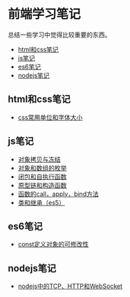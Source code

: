 # 前端学习笔记
总结一些学习中觉得比较重要的东西。
* <a href="#htmlcss">html和css笔记</a>
* <a href="#js">js笔记</a>
* <a href="#es6">es6笔记</a>
* <a href="#nodejs">nodejs笔记</a>

<span name="htmlcss"></span>
## html和css笔记
* [css常用单位和字体大小](/html&css/unit.md)


<span name="js"></span>
## js笔记 
* [对象拷贝与冻结](/js/objectCopyFreeze.md)
* [对象和数组的枚举](/js/enumable.md)
* [闭包和自执行函数](/js/closure.md)
* [原型链和构造函数](/js/prototype.md)
* [函数的call，apply，bind方法](/js/call&apply&bind.md)
* [类和继承（es5）](/js/inherit.md)


<span name="es6"></span>
## es6笔记 
* [const定义对象的可修改性](/es6/const.md)


<span name="nodejs"></span>
## nodejs笔记
* [nodejs中的TCP、HTTP和WebSocket](/node/tcp&http&ws.md)

